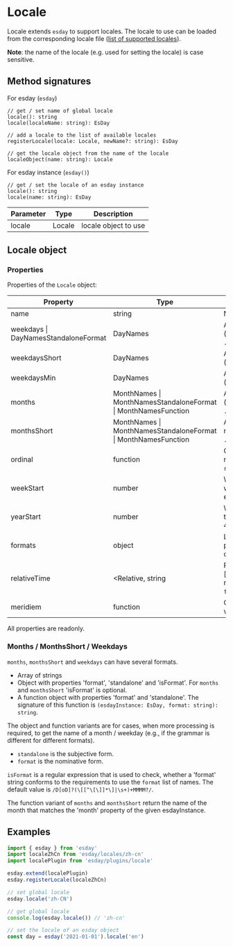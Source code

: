 # Locale

Locale extends `esday` to support locales. The locale to use can be loaded from the corresponding locale file ([list of supported locales](../locales/locales.md)).

**Note**: the name of the locale (e.g. used for setting the locale) is case sensitive.

## Method signatures
For esday (`esday`)
```
// get / set name of global locale
locale(): string
locale(localeName: string): EsDay

// add a locale to the list of available locales
registerLocale(locale: Locale, newName?: string): EsDay

// get the locale object from the name of the locale
localeObject(name: string): Locale
```

For esday instance (`esday()`)
```
// get / set the locale of an esday instance
locale(): string
locale(name: string): EsDay
```

| Parameter | Type   | Description          |
| --------- | ------ | ---------------------|
| locale    | Locale | locale object to use |

## Locale object
### Properties

Properties of the `Locale` object:

| Property      | Type     | Description                                                                                                                |
| ------------- | -------- | ---------------------------------------------------------------------------------------------------------------------------|
| name          | string   | Name of the locale (e.g. `en-US`)                                                                                          |
| weekdays \| DayNamesStandaloneFormat | DayNames | Array of the full day names (e.g. `['Sunday', 'Monday', ... ]`)                                                            |
| weekdaysShort | DayNames | Array of the short day names (e.g. `['Sun', 'Mon', ... ]`)                                                                 |
| weekdaysMin   | DayNames | Array of the short day names (e.g. `['Su', 'Mo', ... ]`)                                                                   |
| months        | MonthNames \| MonthNamesStandaloneFormat \| MonthNamesFunction | Array of the full month names (e.g. `['January', 'February', ... ]`) |
| monthsShort   | MonthNames \| MonthNamesStandaloneFormat \| MonthNamesFunction | Array of the short month names (e.g. `['Jan', 'Feb', ... ]`)         |
| ordinal       | function | Get the ordinal form of a number (e.g. `ordinal(1) // returns '1st'`)                                                      |
| weekStart     | number   | Which is the 1st day of the week - 0=Sunday, 1=Monday etc. (e.g. `1` for Monday)                                           |
| yearStart     | number   | Which date **must** be part of the 1st week of the year (e.g. `4` for Jan 4th)                                             |
| formats       | object   | Localized format tokens for parsing and formatting (e.g. `LT` or `LL`)                                                     |
| relativeTime  | <Relative, string | RelativeTimeElementFunction>[] \| Replacement strings for relative time values (e.g. `future: 'in %s'`)           |
| meridiem      | function | Get meridiem string for a time value (e.g. `pm`)                                                                           |

All properties are readonly.

### Months / MonthsShort / Weekdays

`months`, `monthsShort` and `weekdays` can have several formats.
+ Array of strings
+ Object with properties 'format', 'standalone' and 'isFormat'. For `months` and `monthsShort` 'isFormat' is optional.
+ A function object with properties 'format' and 'standalone'. The signature of this function is `(esdayInstance: EsDay, format: string): string`.

The object and function variants are for cases, when more processing is required, to get the name of a month / weekday  (e.g., if the grammar is different for different formats).
+ `standalone` is the subjective form.
+ `format` is the nominative form.

`isFormat` is a regular expression that is used to check, whether a 'format' string conforms to the requirements to use the `format` list of names. The default value is `/D[oD]?(\[[^\[\]]*\]|\s+)+MMMM?/`.

The function variant of `months` and `monthsShort` return the name of the month that matches the 'month' property of the given esdayInstance.

## Examples

```typescript
import { esday } from 'esday'
import localeZhCn from 'esday/locales/zh-cn'
import localePlugin from 'esday/plugins/locale'

esday.extend(localePlugin)
esday.registerLocale(localeZhCn)

// set global locale
esday.locale('zh-CN')

// get global locale
console.log(esday.locale()) // 'zh-cn'

// set the locale of an esday object
const day = esday('2021-01-01').locale('en')
```
